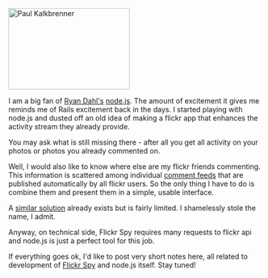 <a href="http://www.flickr.com/photos/ncr/4190778599/" title="Paul Kalkbrenner by Jacek Becela, on Flickr"><img src="http://farm3.static.flickr.com/2583/4190778599_1264b9ef33_m.jpg" width="240" height="161" alt="Paul Kalkbrenner" /></a>

I am a big fan of [Ryan Dahl's](http://four.livejournal.com/) 
[node.js](http://nodejs.org). The amount of excitement it gives me reminds
me of Rails excitement back in the days. I started playing with node.js and
dusted off an old idea of making a flickr app that enhances the activity
stream they already provide.

You may ask what is still missing there - after all you get all activity
on your photos or photos you already commented on.

Well, I would also like to know where else are my flickr friends commenting. 
This information is scattered among individual 
[comment feeds](http://www.flickr.com/services/feeds/docs/photos_comments/) 
that are published automatically by all flickr users. So the only thing I have
to do is combine them and present them in a simple, usable interface.

A 
[similar solution](http://pipes.yahoo.com/pipes/pipe.info?_id=1vmbb0k33bgh1mxjeppzna) 
already exists but is fairly limited. I shamelessly stole the name, I admit.

Anyway, on technical side, Flickr Spy requires many requests to flickr api 
and node.js is just a perfect tool for this job.

If everything goes ok, I'd like to post very short notes here, all related to
development of [Flickr Spy](http://github.com/ncr/flickr_spy) and node.js 
itself. Stay tuned!
